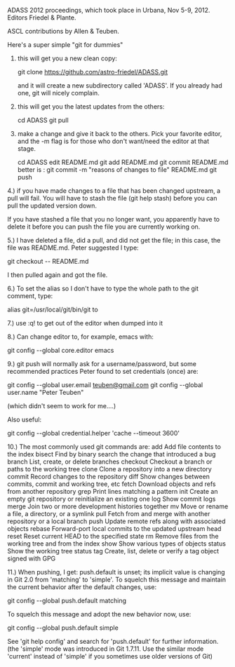 ADASS 2012 proceedings, which took place in Urbana, Nov 5-9, 2012.
Editors Friedel & Plante.

ASCL contributions by Allen & Teuben.


Here's a super simple "git for dummies"

1) this will get you a new clean copy:

   git clone https://github.com/astro-friedel/ADASS.git

   and it will create a new subdirectory called 'ADASS'. If 
   you already had one, git will nicely complain.

2) this will get you the latest updates from the others:


   cd ADASS
   git pull

3) make a change and give it back to the others.   Pick your favorite editor,
   and the -m flag is for those who don't want/need the editor at that stage.

   cd ADASS
   edit README.md
   git add README.md
   git commit README.md
	better is :   git commit -m "reasons of changes to file"  README.md
   git push


4.) if you have made changes to a file that has been changed upstream, a pull will fail. You will have to stash the file (git help stash) before you can pull the updated version down. 

If you have stashed a file that you no longer want, you apparently have to delete it before you can push the file you are currently working on. 

5.) I have deleted a file, did a pull, and did not get the file; in this case, the file was README.md. Peter suggested I type:

   git checkout -- README.md 
   
I then pulled again and got the file. 

6.) To set the alias so I don't have to type the whole path to the git comment, type:

   alias git=/usr/local/git/bin/git to 

7.) use :q! to get out of the editor when dumped into it

8.) Can change editor to, for example, emacs with: 

   git config --global core.editor emacs

9.) git push will normally ask for a username/password, but some recommended practices Peter found to set credentials (once) are:

   git config --global user.email teuben@gmail.com
   git config --global user.name "Peter Teuben"
   
   (which didn't seem to work for me....)

   Also useful: 
   
   git config --global credential.helper 'cache --timeout 3600'

10.) The most commonly used git commands are:
   add		Add file contents to the index
   bisect		Find by binary search the change that introduced a bug
   branch     	List, create, or delete branches
   checkout	Checkout a branch or paths to the working tree
   clone      	Clone a repository into a new directory
   commit     	Record changes to the repository
   diff       		Show changes between commits, commit and working tree, etc
   fetch      		Download objects and refs from another repository
   grep       		Print lines matching a pattern
   init       		Create an empty git repository or reinitialize an existing one
   log        		Show commit logs
   merge      	Join two or more development histories together
   mv         		Move or rename a file, a directory, or a symlink
   pull       		Fetch from and merge with another repository or a local branch
   push       	Update remote refs along with associated objects
   rebase     	Forward-port local commits to the updated upstream head
   reset      		Reset current HEAD to the specified state
   rm         		Remove files from the working tree and from the index
   show      		Show various types of objects
   status     		Show the working tree status
   tag        		Create, list, delete or verify a tag object signed with GPG

   
11.) When pushing, I get: 
push.default is unset; its implicit value is changing in
Git 2.0 from 'matching' to 'simple'. To squelch this message
and maintain the current behavior after the default changes, use:

  git config --global push.default matching

To squelch this message and adopt the new behavior now, use:

  git config --global push.default simple

See 'git help config' and search for 'push.default' for further information.
(the 'simple' mode was introduced in Git 1.7.11. Use the similar mode
'current' instead of 'simple' if you sometimes use older versions of Git)



   
